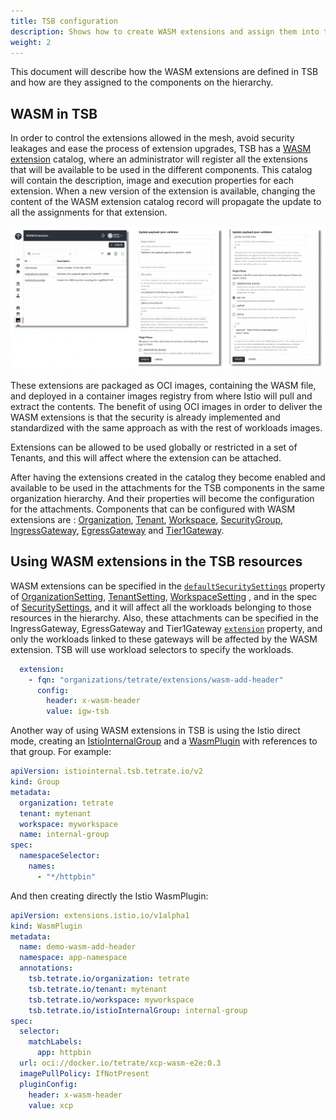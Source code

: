 ```yaml
---
title: TSB configuration
description: Shows how to create WASM extensions and assign them into the hierarchy
weight: 2
---
```


This document will describe how the WASM extensions are defined in TSB and how are they assigned to the components on the hierarchy.

## WASM in TSB

In order to control the extensions allowed in the mesh, avoid security leakages and ease the process of extension upgrades, TSB has a [WASM extension](../../refs/tsb/extension/v2/wasm_extension) catalog,
where an administrator will register all the extensions that will be available to be used in the different components.
This catalog will contain the description, image and execution properties for each extension.
When a new version of the extension is available, changing the content of the WASM extension catalog record will propagate the update to all the assignments for that extension.

![UI](../../assets/howto/wasm/wasm-ui.png)

These extensions are packaged as OCI images, containing the WASM file, and deployed in a container images registry from where Istio will pull and extract the contents.
The benefit of using OCI images in order to deliver the WASM extensions is that the security is already implemented and standardized with the same approach as with the rest of workloads images.

Extensions can be allowed to be used globally or restricted in a set of Tenants, and this will affect where the extension can be attached.

After having the extensions created in the catalog they become enabled and available to be used in the attachments for the TSB components in the same organization hierarchy. And their properties will become the configuration for the attachments.
Components that can be configured with WASM extensions are : [Organization](../../refs/tsb/v2/organization), [Tenant](../../refs/tsb/v2/tenant), [Workspace](../../refs/tsb/v2/workspace), [SecurityGroup](../../refs/tsb/security/v2/security_group), [IngressGateway](../../refs/tsb/gateway/v2/ingress_gateway), [EgressGateway](../../refs/tsb/gateway/v2/egress_gateway) and [Tier1Gateway](../../refs/tsb/gateway/v2/tier1_gateway).


## Using WASM extensions in the TSB resources

WASM extensions can be specified in the [`defaultSecuritySettings`](../../refs/tsb/security/v2/security_setting) property of [OrganizationSetting](../../refs/tsb/v2/organization_setting), [TenantSetting](../../refs/tsb/v2/tenant_setting), [WorkspaceSetting](../../refs/tsb/v2/workspace_setting) , and in the spec of [SecuritySettings](../../refs/tsb/security/v2/security_setting), and
it will affect all the workloads belonging to those resources in the hierarchy.
Also, these attachments can be specified in the IngressGateway, EgressGateway and Tier1Gateway [`extension`](../../refs/tsb/types/v2/types#wasmextensionattachment) property, and only the workloads
linked to these gateways will be affected by the WASM extension. TSB will use workload selectors to specify the workloads.

```yaml
  extension:
    - fqn: "organizations/tetrate/extensions/wasm-add-header"
      config:
        header: x-wasm-header
        value: igw-tsb
```

Another way of using WASM extensions in TSB is using the Istio direct mode, creating an [IstioInternalGroup](../../refs/tsb/istiointernal/v2/istio_internal_group#group) and a [WasmPlugin](https://istio.io/latest/docs/reference/config/proxy_extensions/wasm-plugin/) with references to that group.
For example:

```yaml
apiVersion: istiointernal.tsb.tetrate.io/v2
kind: Group
metadata:
  organization: tetrate
  tenant: mytenant
  workspace: myworkspace
  name: internal-group
spec:
  namespaceSelector:
    names:
      - "*/httpbin"
```

And then creating directly the Istio WasmPlugin:

```yaml
apiVersion: extensions.istio.io/v1alpha1
kind: WasmPlugin
metadata:
  name: demo-wasm-add-header
  namespace: app-namespace
  annotations:
    tsb.tetrate.io/organization: tetrate
    tsb.tetrate.io/tenant: mytenant
    tsb.tetrate.io/workspace: myworkspace
    tsb.tetrate.io/istioInternalGroup: internal-group
spec:
  selector:
    matchLabels:
      app: httpbin
  url: oci://docker.io/tetrate/xcp-wasm-e2e:0.3
  imagePullPolicy: IfNotPresent
  pluginConfig:
    header: x-wasm-header
    value: xcp
```
